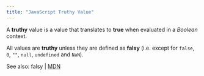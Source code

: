 ```yaml
---
title: "JavaScript Truthy Value"
---
```


A **truthy** value is a value that translates to **true** when evaluated in a _Boolean_ context.

All values are **truthy** unless they are defined as **falsy** (i.e. except for `false`, `0`, `""`, `null`, `undefined` and `NaN`).

See also: <a>falsy</a> | [MDN](https://developer.mozilla.org/en-US/docs/Glossary/Truthy)
